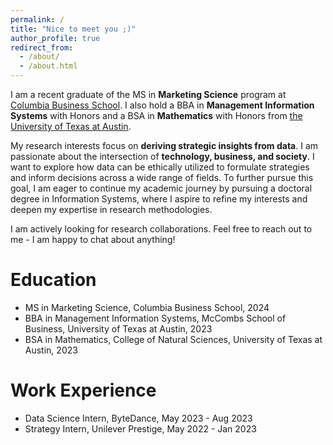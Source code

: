 ```yaml
---
permalink: /
title: "Nice to meet you ;)"
author_profile: true
redirect_from: 
  - /about/
  - /about.html
---
```


I am a recent graduate of the MS in **Marketing Science** program at [Columbia Business School](https://business.columbia.edu/). I also hold a BBA in **Management Information Systems** with Honors and a BSA in **Mathematics** with Honors from [the University of Texas at Austin](https://www.utexas.edu/). 

My research interests focus on **deriving strategic insights from data**. I am passionate about the intersection of **technology, business, and society**. I want to explore how data can be ethically utilized to formulate strategies and inform decisions across a wide range of fields. To further pursue this goal, I am eager to continue my academic journey by pursuing a doctoral degree in Information Systems, where I aspire to refine my interests and deepen my expertise in research methodologies. 

I am actively looking for research collaborations. Feel free to reach out to me - I am happy to chat about anything! 

# Education

- MS in Marketing Science, Columbia Business School, 2024
- BBA in Management Information Systems, McCombs School of Business, University of Texas at Austin, 2023
- BSA in Mathematics, College of Natural Sciences, University of Texas at Austin, 2023

# Work Experience

- Data Science Intern, ByteDance, May 2023 - Aug 2023
- Strategy Intern, Unilever Prestige, May 2022 - Jan 2023
